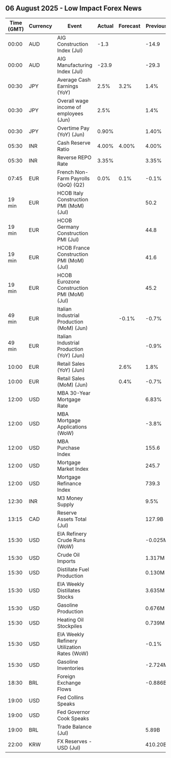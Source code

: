 ## 06 August 2025 - Low Impact Forex News

| Time (GMT) | Currency | Event | Actual | Forecast | Previous |
|------|----------|-------|--------|----------|----------|
| 00:00 | AUD | AIG Construction Index (Jul) | -1.3 |  | -14.9 |
| 00:00 | AUD | AIG Manufacturing Index (Jul) | -23.9 |  | -29.3 |
| 00:30 | JPY | Average Cash Earnings (YoY) | 2.5% | 3.2% | 1.4% |
| 00:30 | JPY | Overall wage income of employees (Jun) | 2.5% |  | 1.4% |
| 00:30 | JPY | Overtime Pay (YoY) (Jun) | 0.90% |  | 1.40% |
| 05:30 | INR | Cash Reserve Ratio | 4.00% | 4.00% | 4.00% |
| 05:30 | INR | Reverse REPO Rate | 3.35% |  | 3.35% |
| 07:45 | EUR | French Non-Farm Payrolls (QoQ) (Q2) | 0.0% | 0.1% | -0.1% |
| 19 min | EUR | HCOB Italy Construction PMI (MoM) (Jul) |  |  | 50.2 |
| 19 min | EUR | HCOB Germany Construction PMI (Jul) |  |  | 44.8 |
| 19 min | EUR | HCOB France Construction PMI (MoM) (Jul) |  |  | 41.6 |
| 19 min | EUR | HCOB Eurozone Construction PMI (MoM) (Jul) |  |  | 45.2 |
| 49 min | EUR | Italian Industrial Production (MoM) (Jun) |  | -0.1% | -0.7% |
| 49 min | EUR | Italian Industrial Production (YoY) (Jun) |  |  | -0.9% |
| 10:00 | EUR | Retail Sales (YoY) (Jun) |  | 2.6% | 1.8% |
| 10:00 | EUR | Retail Sales (MoM) (Jun) |  | 0.4% | -0.7% |
| 12:00 | USD | MBA 30-Year Mortgage Rate |  |  | 6.83% |
| 12:00 | USD | MBA Mortgage Applications (WoW) |  |  | -3.8% |
| 12:00 | USD | MBA Purchase Index |  |  | 155.6 |
| 12:00 | USD | Mortgage Market Index |  |  | 245.7 |
| 12:00 | USD | Mortgage Refinance Index |  |  | 739.3 |
| 12:30 | INR | M3 Money Supply |  |  | 9.5% |
| 13:15 | CAD | Reserve Assets Total (Jul) |  |  | 127.9B |
| 15:30 | USD | EIA Refinery Crude Runs (WoW) |  |  | -0.025M |
| 15:30 | USD | Crude Oil Imports |  |  | 1.317M |
| 15:30 | USD | Distillate Fuel Production |  |  | 0.130M |
| 15:30 | USD | EIA Weekly Distillates Stocks |  |  | 3.635M |
| 15:30 | USD | Gasoline Production |  |  | 0.676M |
| 15:30 | USD | Heating Oil Stockpiles |  |  | 0.739M |
| 15:30 | USD | EIA Weekly Refinery Utilization Rates (WoW) |  |  | -0.1% |
| 15:30 | USD | Gasoline Inventories |  |  | -2.724M |
| 18:30 | BRL | Foreign Exchange Flows |  |  | -0.886B |
| 19:00 | USD | Fed Collins Speaks |  |  |  |
| 19:00 | USD | Fed Governor Cook Speaks |  |  |  |
| 19:00 | BRL | Trade Balance (Jul) |  |  | 5.89B |
| 22:00 | KRW | FX Reserves - USD (Jul) |  |  | 410.20B |
